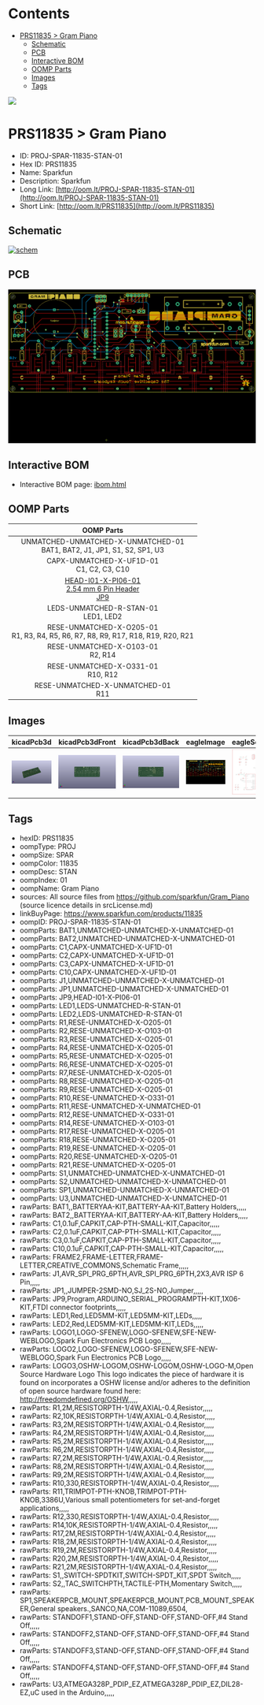 



Contents
========

* [PRS11835 > Gram Piano](#prs11835--gram-piano)
	* [Schematic](#schematic)
	* [PCB](#pcb)
	* [Interactive BOM](#interactive-bom)
	* [OOMP Parts](#oomp-parts)
	* [Images](#images)
	* [Tags](#tags)
  
![][im]
# PRS11835 > Gram Piano

- ID: PROJ-SPAR-11835-STAN-01
- Hex ID: PRS11835
- Name: Sparkfun
- Description: Sparkfun
- Long Link: [http://oom.lt/PROJ-SPAR-11835-STAN-01](http://oom.lt/PROJ-SPAR-11835-STAN-01)
- Short Link: [http://oom.lt/PRS11835](http://oom.lt/PRS11835)

## Schematic
  
[![schem](eagleSchemImage.png)](eagleSchemImage.png)
## PCB
  
[![pcb](eagleImage.png)](eagleImage.png)
## Interactive BOM

- Interactive BOM page: [ibom.html](https://htmlpreview.github.io/?https://github.com/oomlout/oomlout_OOMP_projects/blob/main/PROJ-SPAR-11835-STAN-01/kicad/bom/ibom.html)

## OOMP Parts
  

|OOMP Parts|
| :---: |
|UNMATCHED-UNMATCHED-X-UNMATCHED-01<BR>BAT1, BAT2, J1, JP1, S1, S2, SP1, U3|
|CAPX-UNMATCHED-X-UF1D-01<BR>C1, C2, C3, C10|
|[HEAD-I01-X-PI06-01<br> 2.54 mm 6 Pin Header<br> JP9](https://github.com/oomlout/oomlout_OOMP_parts/tree/main/HEAD-I01-X-PI06-01/)|
|LEDS-UNMATCHED-R-STAN-01<BR>LED1, LED2|
|RESE-UNMATCHED-X-O205-01<BR>R1, R3, R4, R5, R6, R7, R8, R9, R17, R18, R19, R20, R21|
|RESE-UNMATCHED-X-O103-01<BR>R2, R14|
|RESE-UNMATCHED-X-O331-01<BR>R10, R12|
|RESE-UNMATCHED-X-UNMATCHED-01<BR>R11|

## Images
  
  

|kicadPcb3d|kicadPcb3dFront|kicadPcb3dBack|eagleImage|eagleSchemImage|
| :---: | :---: | :---: | :---: | :---: |
|[![kicadPcb3d](kicadPcb3d_140.png)](kicadPcb3d.png)|[![kicadPcb3dFront](kicadPcb3dFront_140.png)](kicadPcb3dFront.png)|[![kicadPcb3dBack](kicadPcb3dBack_140.png)](kicadPcb3dBack.png)|[![eagleImage](eagleImage_140.png)](eagleImage.png)|[![eagleSchemImage](eagleSchemImage_140.png)](eagleSchemImage.png)|

## Tags

- hexID: PRS11835
- oompType: PROJ
- oompSize: SPAR
- oompColor: 11835
- oompDesc: STAN
- oompIndex: 01
- oompName: Gram Piano
- sources: All source files from https://github.com/sparkfun/Gram_Piano (source licence details in srcLicense.md)
- linkBuyPage: https://www.sparkfun.com/products/11835
- oompID: PROJ-SPAR-11835-STAN-01
- oompParts: BAT1,UNMATCHED-UNMATCHED-X-UNMATCHED-01
- oompParts: BAT2,UNMATCHED-UNMATCHED-X-UNMATCHED-01
- oompParts: C1,CAPX-UNMATCHED-X-UF1D-01
- oompParts: C2,CAPX-UNMATCHED-X-UF1D-01
- oompParts: C3,CAPX-UNMATCHED-X-UF1D-01
- oompParts: C10,CAPX-UNMATCHED-X-UF1D-01
- oompParts: J1,UNMATCHED-UNMATCHED-X-UNMATCHED-01
- oompParts: JP1,UNMATCHED-UNMATCHED-X-UNMATCHED-01
- oompParts: JP9,HEAD-I01-X-PI06-01
- oompParts: LED1,LEDS-UNMATCHED-R-STAN-01
- oompParts: LED2,LEDS-UNMATCHED-R-STAN-01
- oompParts: R1,RESE-UNMATCHED-X-O205-01
- oompParts: R2,RESE-UNMATCHED-X-O103-01
- oompParts: R3,RESE-UNMATCHED-X-O205-01
- oompParts: R4,RESE-UNMATCHED-X-O205-01
- oompParts: R5,RESE-UNMATCHED-X-O205-01
- oompParts: R6,RESE-UNMATCHED-X-O205-01
- oompParts: R7,RESE-UNMATCHED-X-O205-01
- oompParts: R8,RESE-UNMATCHED-X-O205-01
- oompParts: R9,RESE-UNMATCHED-X-O205-01
- oompParts: R10,RESE-UNMATCHED-X-O331-01
- oompParts: R11,RESE-UNMATCHED-X-UNMATCHED-01
- oompParts: R12,RESE-UNMATCHED-X-O331-01
- oompParts: R14,RESE-UNMATCHED-X-O103-01
- oompParts: R17,RESE-UNMATCHED-X-O205-01
- oompParts: R18,RESE-UNMATCHED-X-O205-01
- oompParts: R19,RESE-UNMATCHED-X-O205-01
- oompParts: R20,RESE-UNMATCHED-X-O205-01
- oompParts: R21,RESE-UNMATCHED-X-O205-01
- oompParts: S1,UNMATCHED-UNMATCHED-X-UNMATCHED-01
- oompParts: S2,UNMATCHED-UNMATCHED-X-UNMATCHED-01
- oompParts: SP1,UNMATCHED-UNMATCHED-X-UNMATCHED-01
- oompParts: U3,UNMATCHED-UNMATCHED-X-UNMATCHED-01
- rawParts: BAT1,,BATTERYAA-KIT,BATTERY-AA-KIT,Battery Holders,,,,,
- rawParts: BAT2,,BATTERYAA-KIT,BATTERY-AA-KIT,Battery Holders,,,,,
- rawParts: C1,0.1uF,CAPKIT,CAP-PTH-SMALL-KIT,Capacitor,,,,,
- rawParts: C2,0.1uF,CAPKIT,CAP-PTH-SMALL-KIT,Capacitor,,,,,
- rawParts: C3,0.1uF,CAPKIT,CAP-PTH-SMALL-KIT,Capacitor,,,,,
- rawParts: C10,0.1uF,CAPKIT,CAP-PTH-SMALL-KIT,Capacitor,,,,,
- rawParts: FRAME2,FRAME-LETTER,FRAME-LETTER,CREATIVE_COMMONS,Schematic Frame,,,,,
- rawParts: J1,AVR_SPI_PRG_6PTH,AVR_SPI_PRG_6PTH,2X3,AVR ISP 6 Pin,,,,,
- rawParts: JP1,,JUMPER-2SMD-NO,SJ_2S-NO,Jumper,,,,,
- rawParts: JP9,Program,ARDUINO_SERIAL_PROGRAMPTH-KIT,1X06-KIT,FTDI connector footprints,,,,,
- rawParts: LED1,Red,LED5MM-KIT,LED5MM-KIT,LEDs,,,,,
- rawParts: LED2,Red,LED5MM-KIT,LED5MM-KIT,LEDs,,,,,
- rawParts: LOGO1,LOGO-SFENEW,LOGO-SFENEW,SFE-NEW-WEBLOGO,Spark Fun Electronics PCB Logo,,,,,
- rawParts: LOGO2,LOGO-SFENEW,LOGO-SFENEW,SFE-NEW-WEBLOGO,Spark Fun Electronics PCB Logo,,,,,
- rawParts: LOGO3,OSHW-LOGOM,OSHW-LOGOM,OSHW-LOGO-M,Open Source Hardware Logo This logo indicates the piece of hardware it is found on incorporates a OSHW license and/or adheres to the definition of open source hardware found here: http://freedomdefined.org/OSHW,,,,,
- rawParts: R1,2M,RESISTORPTH-1/4W,AXIAL-0.4,Resistor,,,,,
- rawParts: R2,10K,RESISTORPTH-1/4W,AXIAL-0.4,Resistor,,,,,
- rawParts: R3,2M,RESISTORPTH-1/4W,AXIAL-0.4,Resistor,,,,,
- rawParts: R4,2M,RESISTORPTH-1/4W,AXIAL-0.4,Resistor,,,,,
- rawParts: R5,2M,RESISTORPTH-1/4W,AXIAL-0.4,Resistor,,,,,
- rawParts: R6,2M,RESISTORPTH-1/4W,AXIAL-0.4,Resistor,,,,,
- rawParts: R7,2M,RESISTORPTH-1/4W,AXIAL-0.4,Resistor,,,,,
- rawParts: R8,2M,RESISTORPTH-1/4W,AXIAL-0.4,Resistor,,,,,
- rawParts: R9,2M,RESISTORPTH-1/4W,AXIAL-0.4,Resistor,,,,,
- rawParts: R10,330,RESISTORPTH-1/4W,AXIAL-0.4,Resistor,,,,,
- rawParts: R11,TRIMPOT-PTH-KNOB,TRIMPOT-PTH-KNOB,3386U,Various small potentiometers for set-and-forget applications,,,,,
- rawParts: R12,330,RESISTORPTH-1/4W,AXIAL-0.4,Resistor,,,,,
- rawParts: R14,10K,RESISTORPTH-1/4W,AXIAL-0.4,Resistor,,,,,
- rawParts: R17,2M,RESISTORPTH-1/4W,AXIAL-0.4,Resistor,,,,,
- rawParts: R18,2M,RESISTORPTH-1/4W,AXIAL-0.4,Resistor,,,,,
- rawParts: R19,2M,RESISTORPTH-1/4W,AXIAL-0.4,Resistor,,,,,
- rawParts: R20,2M,RESISTORPTH-1/4W,AXIAL-0.4,Resistor,,,,,
- rawParts: R21,2M,RESISTORPTH-1/4W,AXIAL-0.4,Resistor,,,,,
- rawParts: S1,,SWITCH-SPDTKIT,SWITCH-SPDT_KIT,SPDT Switch,,,,,
- rawParts: S2,,TAC_SWITCHPTH,TACTILE-PTH,Momentary Switch,,,,,
- rawParts: SP1,SPEAKERPCB_MOUNT,SPEAKERPCB_MOUNT,PCB_MOUNT_SPEAKER,General speakers.,SANCO,NA,COM-11089,6504,
- rawParts: STANDOFF1,STAND-OFF,STAND-OFF,STAND-OFF,#4 Stand Off,,,,,
- rawParts: STANDOFF2,STAND-OFF,STAND-OFF,STAND-OFF,#4 Stand Off,,,,,
- rawParts: STANDOFF3,STAND-OFF,STAND-OFF,STAND-OFF,#4 Stand Off,,,,,
- rawParts: STANDOFF4,STAND-OFF,STAND-OFF,STAND-OFF,#4 Stand Off,,,,,
- rawParts: U3,ATMEGA328P_PDIP_EZ,ATMEGA328P_PDIP_EZ,DIL28-EZ,uC used in the Arduino,,,,,



[im]: kicadPcb3d_450.png
